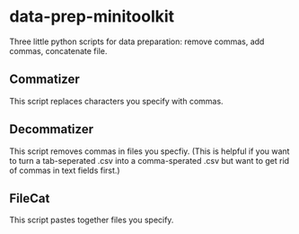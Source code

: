 # data-prep-minitoolkit

Three little python scripts for data preparation: remove commas, add commas, concatenate file.

## Commatizer

This script replaces characters you specify with commas.

## Decommatizer 

This script removes commas in files you specfiy. (This is helpful if you want to turn a tab-seperated .csv into a comma-sperated .csv but want to get rid of commas in text fields first.)

## FileCat

This script pastes together files you specify.
